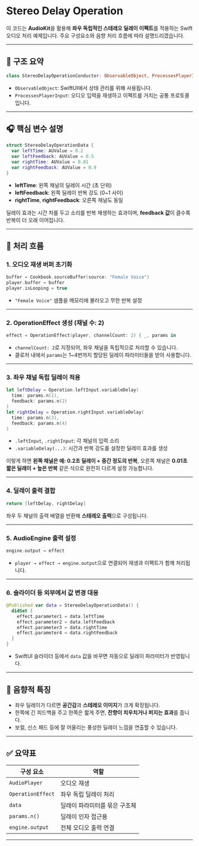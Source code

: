 # Stereo Delay Operation

이 코드는 **AudioKit**을 활용해 **좌우 독립적인 스테레오 딜레이 이펙트**를 적용하는 Swift 오디오 처리 예제입니다. 주요 구성요소와 음향 처리 흐름에 따라 설명드리겠습니다.

---

## 🧱 구조 요약

```swift
class StereoDelayOperationConductor: ObservableObject, ProcessesPlayerInput
```

* `ObservableObject`: SwiftUI에서 상태 관리를 위해 사용됩니다.
* `ProcessesPlayerInput`: 오디오 입력을 재생하고 이펙트를 거치는 공통 프로토콜입니다.

---

## 🎧 핵심 변수 설명

```swift
struct StereoDelayOperationData {
  var leftTime: AUValue = 0.2
  var leftFeedback: AUValue = 0.5
  var rightTime: AUValue = 0.01
  var rightFeedback: AUValue = 0.9
}
```

* **leftTime**: 왼쪽 채널의 딜레이 시간 (초 단위)
* **leftFeedback**: 왼쪽 딜레이 반복 강도 (0\~1 사이)
* **rightTime**, **rightFeedback**: 오른쪽 채널도 동일

딜레이 효과는 시간 차를 두고 소리를 반복 재생하는 효과이며, **feedback 값**이 클수록 반복이 더 오래 이어집니다.

---

## 🧠 처리 흐름

### 1. **오디오 재생 버퍼 초기화**

```swift
buffer = Cookbook.sourceBuffer(source: "Female Voice")
player.buffer = buffer
player.isLooping = true
```

* `"Female Voice"` 샘플을 메모리에 불러오고 무한 반복 설정

---

### 2. **OperationEffect 생성 (채널 수: 2)**

```swift
effect = OperationEffect(player, channelCount: 2) { _, params in
```

* `channelCount: 2`로 지정되어, 좌우 채널을 독립적으로 처리할 수 있습니다.
* 클로저 내에서 `params`는 1\~4번까지 할당된 딜레이 파라미터들을 받아 사용합니다.

---

### 3. **좌우 채널 독립 딜레이 적용**

```swift
let leftDelay = Operation.leftInput.variableDelay(
  time: params.n(1),
  feedback: params.n(2)
)
let rightDelay = Operation.rightInput.variableDelay(
  time: params.n(3),
  feedback: params.n(4)
)
```

* `.leftInput`, `.rightInput`: 각 채널의 입력 소리
* `.variableDelay(...)`: 시간과 반복 강도를 설정한 딜레이 효과를 생성

이렇게 하면 **왼쪽 채널은 예: 0.2초 딜레이 + 중간 정도의 반복**, 오른쪽 채널은 **0.01초 짧은 딜레이 + 높은 반복** 같은 식으로 완전히 다르게 설정 가능합니다.

---

### 4. **딜레이 출력 결합**

```swift
return [leftDelay, rightDelay]
```

좌우 두 채널의 출력 배열을 반환해 **스테레오 출력**으로 구성됩니다.

---

### 5. **AudioEngine 출력 설정**

```swift
engine.output = effect
```

* `player → effect → engine.output`으로 연결되어 재생과 이펙트가 함께 처리됩니다.

---

### 6. **슬라이더 등 외부에서 값 변경 대응**

```swift
@Published var data = StereoDelayOperationData() {
  didSet {
    effect.parameter1 = data.leftTime
    effect.parameter2 = data.leftFeedback
    effect.parameter3 = data.rightTime
    effect.parameter4 = data.rightFeedback
  }
}
```

* SwiftUI 슬라이더 등에서 `data` 값을 바꾸면 자동으로 딜레이 파라미터가 반영됩니다.

---

## 🎵 음향적 특징

* 좌우 딜레이가 다르면 **공간감**과 **스테레오 이미지**가 크게 확장됩니다.
* 한쪽에 긴 피드백을 주고 한쪽은 짧게 주면, **잔향이 치우치거나 퍼지는 효과**를 줍니다.
* 보컬, 신스 패드 등에 잘 어울리는 풍성한 딜레이 느낌을 연출할 수 있습니다.

---

## ✅ 요약표

| 구성 요소             | 역할               |
| ----------------- | ---------------- |
| `AudioPlayer`     | 오디오 재생           |
| `OperationEffect` | 좌우 독립 딜레이 처리     |
| `data`            | 딜레이 파라미터를 묶은 구조체 |
| `params.n()`      | 딜레이 인자 접근용       |
| `engine.output`   | 전체 오디오 출력 연결     |

---

